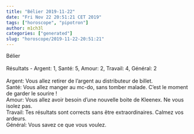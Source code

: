 ```yaml
---
title: "Bélier 2019-11-22"
date: "Fri Nov 22 20:51:21 CET 2019"
tags: ["horoscope", "pipotron"]
author: m1ch3l
categories: ["generated"]
slug: "horoscope/2019-11-22-20:51:21"
---
```


Bélier<br>
<br>
Résultats - Argent: 1, Santé: 5, Amour: 2, Travail: 4, Général: 2<br>
<br>
Argent:  Vous allez retirer de l’argent au distributeur de billet. <br>
Santé:   Vous allez manger au mc-do, sans tomber malade. C’est le moment de garder le sourire !<br>
Amour:   Vous allez avoir besoin d’une nouvelle boite de Kleenex. Ne vous isolez pas.<br>
Travail: Tes résultats sont corrects sans être extraordinaires. Calmez vos ardeurs.<br>
Général: Vous savez ce que vous voulez.<br>

